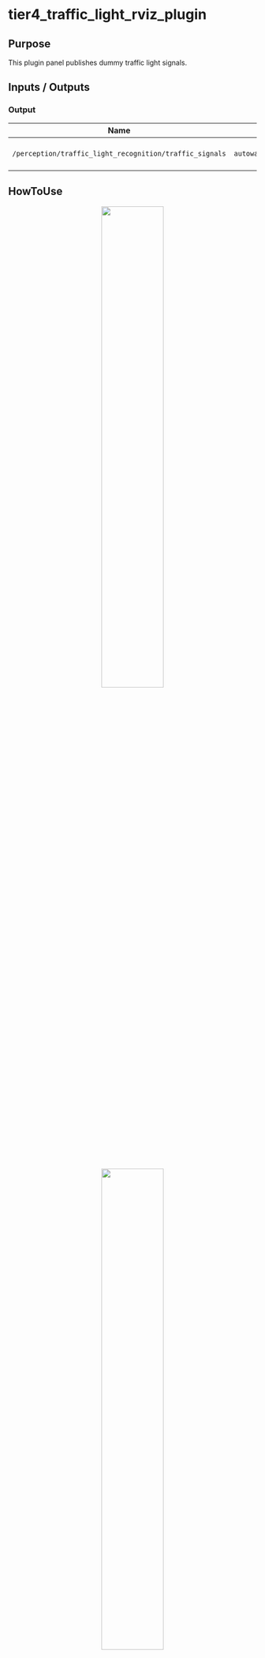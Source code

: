 # tier4_traffic_light_rviz_plugin

## Purpose

This plugin panel publishes dummy traffic light signals.

## Inputs / Outputs

### Output

| Name                                                    | Type                                                | Description                   |
| ------------------------------------------------------- | --------------------------------------------------- | ----------------------------- |
| `/perception/traffic_light_recognition/traffic_signals` | `autoware_perception_msgs::msg::TrafficLightGroupArray` | Publish traffic light signals |

## HowToUse

<div align="center">
  <img src="images/select_panels.png" width=50%>
</div>
<div align="center">
  <img src="images/select_traffic_light_publish_panel.png" width=50%>
</div>
<div align="center">
  <img src="images/select_traffic_light_id.png" width=50%>
</div>

1. Start rviz and select panels/Add new panel.
2. Select TrafficLightPublishPanel and press OK.
3. Set `Traffic Light ID` & `Traffic Light Status` and press `SET` button.
4. Traffic light signals are published, while `PUBLISH` button is pushed.

<div align="center">
  <img src="images/traffic_light_publish_panel.gif">
</div>
